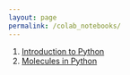 ```yaml
---
layout: page
permalink: /colab_notebooks/
---
```


1. [Introduction to Python](https://colab.research.google.com/drive/147SNGKN2KsDzs8SyfqhTpYsbb5NB6i2Y?usp=sharing)
2. [Molecules in Python](https://colab.research.google.com/drive/18iN-Kefy3OykqOL3_9kaINN7ZQhDzUHb?usp=sharing)

